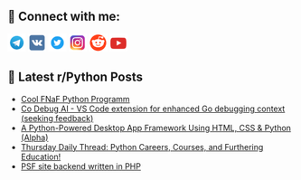 ## 🔎 Connect with me:
[<img src="https://github.com/bullbesh/bullbesh/blob/main/images/Telegram.png" width="32" height="32" />](https://t.me/bullbesh)
[<img src="https://github.com/bullbesh/bullbesh/blob/main/images/VK.png" width="32" height="32" />](https://vk.com/bullbesh)
[<img src="https://github.com/bullbesh/bullbesh/blob/main/images/Twitter.png" width="32" height="32" />](https://twitter.com/bullbesh1)
[<img src="https://github.com/bullbesh/bullbesh/blob/main/images/Instagram.png" width="32" height="32" />](https://www.instagram.com/bullbesh)
[<img src="https://github.com/bullbesh/bullbesh/blob/main/images/Reddit.png" width="32" height="32" />](https://www.reddit.com/user/bullbesh)
[<img src="https://github.com/bullbesh/bullbesh/blob/main/images/YouTube.png" width="32" height="32" />](https://www.youtube.com/channel/UCtfjRs6uzgq5mfm8S06WTcg)

## 📕 Latest r/Python Posts
<!-- BLOG-POST-LIST:START -->
- [Cool FNaF Python Programm](https://www.reddit.com/r/Python/comments/1lqku3g/cool_fnaf_python_programm/)
- [Co Debug AI - VS Code extension for enhanced Go debugging context &lpar;seeking feedback&rpar;](https://www.reddit.com/r/Python/comments/1lqip7x/co_debug_ai_vs_code_extension_for_enhanced_go/)
- [A Python-Powered Desktop App Framework Using HTML, CSS &amp; Python &lpar;Alpha&rpar;](https://www.reddit.com/r/Python/comments/1lqi4xa/a_pythonpowered_desktop_app_framework_using_html/)
- [Thursday Daily Thread: Python Careers, Courses, and Furthering Education!](https://www.reddit.com/r/Python/comments/1lqbbv9/thursday_daily_thread_python_careers_courses_and/)
- [PSF site backend written in PHP](https://www.reddit.com/r/Python/comments/1lq8gh7/psf_site_backend_written_in_php/)
<!-- BLOG-POST-LIST:END -->

